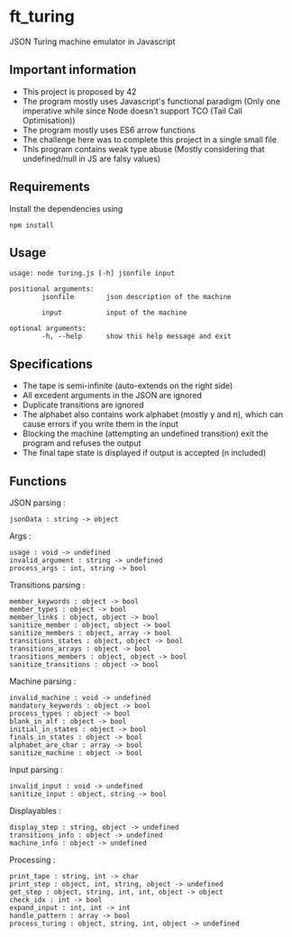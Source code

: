 # ft_turing
JSON Turing machine emulator in Javascript

## Important information

- This project is proposed by 42
- The program mostly uses Javascript's functional paradigm (Only one imperative while since Node doesn't support TCO (Tail Call Optimisation))
- The program mostly uses ES6 arrow functions
- The challenge here was to complete this project in a single small file
- This program contains weak type abuse (Mostly considering that undefined/null in JS are falsy values)

## Requirements

Install the dependencies using
```
npm install
```

## Usage

```
usage: node turing.js [-h] jsonfile input

positional arguments:
        jsonfile        json description of the machine

        input           input of the machine

optional arguments:
        -h, --help      show this help message and exit
```

## Specifications

- The tape is semi-infinite (auto-extends on the right side)
- All excedent arguments in the JSON are ignored
- Duplicate transitions are ignored
- The alphabet also contains work alphabet (mostly y and n), which can cause errors if you write them in the input 
- Blocking the machine (attempting an undefined transition) exit the program and refuses the output
- The final tape state is displayed if output is accepted (n included)

## Functions

JSON parsing :
```
jsonData : string -> object
```
Args :
```
usage : void -> undefined
invalid_argument : string -> undefined 
process_args : int, string -> bool
```
Transitions parsing :
```
member_keywords : object -> bool 
member_types : object -> bool
member_links : object, object -> bool 
sanitize_member : object, object -> bool 
sanitize_members : object, array -> bool 
transitions_states : object, object -> bool 
transitions_arrays : object -> bool 
transitions_members : object, object -> bool 
sanitize_transitions : object -> bool 
```
Machine parsing :
```
invalid_machine : void -> undefined 
mandatory_keywords : object -> bool 
process_types : object -> bool 
blank_in_alf : object -> bool 
initial_in_states : object -> bool 
finals_in_states : object -> bool 
alphabet_are_char : array -> bool 
sanitize_machine : object -> bool 
```
Input parsing :
```
invalid_input : void -> undefined
sanitize_input : object, string -> bool 
```
Displayables :
```
display_step : string, object -> undefined 
transitions_info : object -> undefined
machine_info : object -> undefined 
```
Processing :
```
print_tape : string, int -> char 
print_step : object, int, string, object -> undefined
get_step : object, string, int, int, object -> object
check_idx : int -> bool
expand_input : int, int -> int
handle_pattern : array -> bool
process_turing : object, string, int, object -> undefined 
```